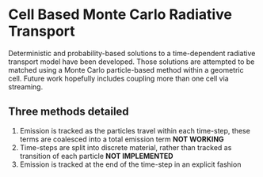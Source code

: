 # Cell Based Monte Carlo Radiative Transport

Deterministic and probability-based solutions to a time-dependent radiative transport model have been developed. Those solutions are attempted to be matched using a Monte Carlo particle-based method within a geometric cell. Future work hopefully includes coupling more than one cell via streaming.

## Three methods detailed

1. Emission is tracked as the particles travel within each time-step, these terms are coalesced into a total emission term **NOT WORKING**
2. Time-steps are split into discrete material, rather than tracked as transition of each particle **NOT IMPLEMENTED**
3. Emission is tracked at the end of the time-step in an explicit fashion
